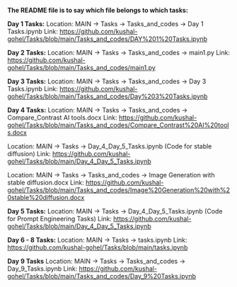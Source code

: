 **The README file is to say which file belongs to which tasks:**

**Day 1 Tasks:**
Location: MAIN -> Tasks -> Tasks_and_codes -> Day 1 Tasks.ipynb
Link: https://github.com/kushal-gohel/Tasks/blob/main/Tasks_and_codes/DAY%201%20Tasks.ipynb

**Day 2 Tasks:**
Location: MAIN -> Tasks -> Tasks_and_codes -> main1.py
Link: https://github.com/kushal-gohel/Tasks/blob/main/Tasks_and_codes/main1.py

**Day 3 Tasks:**
Location: MAIN -> Tasks -> Tasks_and_codes -> Day 3 Tasks.ipynb
Link: https://github.com/kushal-gohel/Tasks/blob/main/Tasks_and_codes/Day%203%20Tasks.ipynb

**Day 4 Tasks:**
Location: MAIN -> Tasks -> Tasks_and_codes -> Compare_Contrast AI tools.docx
Link: https://github.com/kushal-gohel/Tasks/blob/main/Tasks_and_codes/Compare_Contrast%20AI%20tools.docx

Location: MAIN -> Tasks -> Day_4_Day_5_Tasks.ipynb (Code for stable diffusion) 
Link: https://github.com/kushal-gohel/Tasks/blob/main/Day_4_Day_5_Tasks.ipynb

Location: MAIN -> Tasks -> Tasks_and_codes -> Image Generation with stable diffusion.docx
Link: https://github.com/kushal-gohel/Tasks/blob/main/Tasks_and_codes/Image%20Generation%20with%20stable%20diffusion.docx


**Day 5 Tasks:**
Location: MAIN -> Tasks -> Day_4_Day_5_Tasks.ipynb (Code for Prompt Engineering Tasks) 
Link: https://github.com/kushal-gohel/Tasks/blob/main/Day_4_Day_5_Tasks.ipynb

**Day 6 - 8 Tasks:**
Location: MAIN -> Tasks -> tasks.ipynb 
Link: https://github.com/kushal-gohel/Tasks/blob/main/tasks.ipynb


**Day 9 Tasks**
Location: MAIN -> Tasks -> Tasks_and_codes -> Day_9_Tasks.ipynb
Link: https://github.com/kushal-gohel/Tasks/blob/main/Tasks_and_codes/Day_9%20Tasks.ipynb

